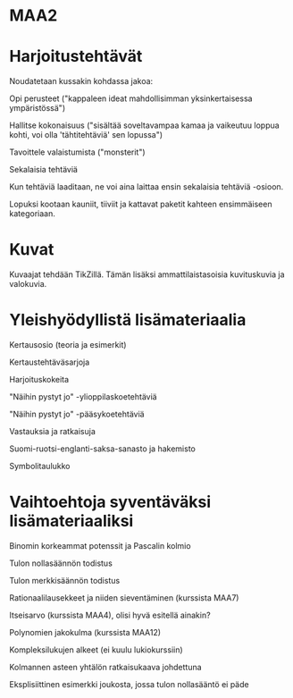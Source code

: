 MAA2
====

Harjoitustehtävät
=================

Noudatetaan kussakin kohdassa jakoa:

Opi perusteet ("kappaleen ideat mahdollisimman yksinkertaisessa ympäristössä")

Hallitse kokonaisuus ("sisältää soveltavampaa kamaa ja vaikeutuu loppua kohti, voi olla 'tähtitehtäviä' sen lopussa")

Tavoittele valaistumista ("monsterit")

Sekalaisia tehtäviä

Kun tehtäviä laaditaan, ne voi aina laittaa ensin sekalaisia tehtäviä -osioon.

Lopuksi kootaan kauniit, tiiviit ja kattavat paketit kahteen ensimmäiseen kategoriaan.

Kuvat
=====

Kuvaajat tehdään TikZillä. Tämän lisäksi ammattilaistasoisia kuvituskuvia ja valokuvia.

Yleishyödyllistä lisämateriaalia
=================================

Kertausosio (teoria ja esimerkit)

Kertaustehtäväsarjoja

Harjoituskokeita

"Näihin pystyt jo" -ylioppilaskoetehtäviä

"Näihin pystyt jo" -pääsykoetehtäviä

Vastauksia ja ratkaisuja

Suomi-ruotsi-englanti-saksa-sanasto ja hakemisto

Symbolitaulukko

Vaihtoehtoja syventäväksi lisämateriaaliksi
===========================================

Binomin korkeammat potenssit ja Pascalin kolmio

Tulon nollasäännön todistus

Tulon merkkisäännön todistus

Rationaalilausekkeet ja niiden sieventäminen (kurssista MAA7)

Itseisarvo (kurssista MAA4), olisi hyvä esitellä ainakin?

Polynomien jakokulma (kurssista MAA12)

Kompleksilukujen alkeet (ei kuulu lukiokurssiin)

Kolmannen asteen yhtälön ratkaisukaava johdettuna

Eksplisiittinen esimerkki joukosta, jossa tulon nollasääntö ei päde
